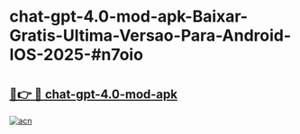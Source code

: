 # chat-gpt-4.0-mod-apk-Baixar-Gratis-Ultima-Versao-Para-Android-IOS-2025-#n7oio

# <h2><a href="https://ainizakaria.my?title=chat-gpt-4.0-mod-apk&ref=22M">🔗👉 🔴 chat-gpt-4.0-mod-apk</a></h2>

[![acn](https://github.com/user-attachments/assets/0f9c940e-d8b0-45ae-aac7-cd30a18b3e1c)](https://ainizakaria.my?title=chat-gpt-4.0-mod-apk&ref=22M)

